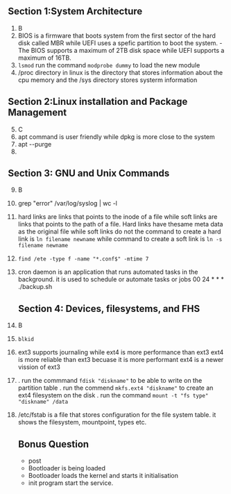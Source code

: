  ## Section 1:System Architecture 
1.  B
2.  BIOS is a firmware that boots system from the first sector of the hard disk called MBR while UEFI uses a spefic partition to boot the system.
   -The BIOS supports a maximum of 2TB disk space while UEFI supports a maximum of 16TB.
3. ```lsmod``` run the command ```modprobe dummy``` to load the new module
4. /proc directory in linux is the directory that stores information about the cpu memory and the /sys directory stores systerm information
 ## Section 2:Linux installation and Package Management 
5. C
6. apt command is user friendly while dpkg is more close to the system
7. apt --purge
8. 
  ## Section 3: GNU and Unix Commands
9. B
10. grep "error" /var/log/syslog | wc -l
11. hard links are links that points to the inode of a file while soft links are links that points to the path of a file. Hard links have thesame meta data as the original file while soft links do not
 the command to create a hard link is ```ln filename newname``` while command to create a soft link is ```ln -s filename newname```
12. ```find /ete -type f -name "*.conf$" -mtime 7```
13. cron daemon is an application that runs automated tasks in the background. it is used to schedule or automate tasks or jobs
    00 24 * * * ./backup.sh
    ## Section 4: Devices, filesystems, and FHS
14. B
15. ```blkid```
16. ext3 supports journaling  while ext4 is more performance than ext3
    ext4 is more reliable than ext3 becuase it is more performant
    ext4 is a newer vission of ext3
17. . run the commmand ```fdisk "diskname"``` to be able to write on the partition table
    . run the commend ```mkfs.ext4 "diskname"``` to create an ext4 filesystem on the disk
    . run the command ```mount -t "fs type" "diskname" /data```
18. /etc/fstab is a file that stores configuration for the file system table. it shows the filesystem, mountpoint, types etc.

    
        
    ## Bonus Question
    - post
    - Bootloader is being loaded
    - Bootloader loads the kernel and starts it initialisation
    - init program start the service. 
    
